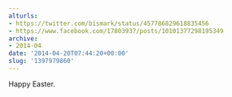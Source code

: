 ```yaml
---
alturls:
- https://twitter.com/bismark/status/457786829618835456
- https://www.facebook.com/17803937/posts/10101377298195349
archive:
- 2014-04
date: '2014-04-20T07:44:20+00:00'
slug: '1397979860'
---
```


Happy Easter.

